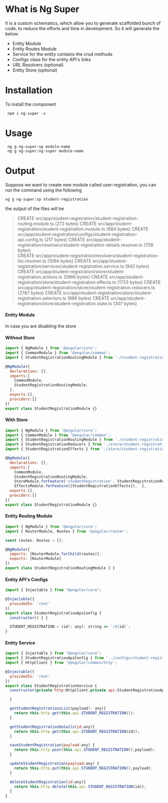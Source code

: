 # What is Ng Super
It is a custom schematics, which allow you to generate scaffolded bunch of code, to reduce the efforts and time in development.
So it will generate the below:

- Entity Module
- Entity Routes Module
- Service for the entity contains the crud methods
- Configs class for the entity API's links
- URL Resolvers (optional)
- Entity Store (optional)


# Installation
To install the component
```
 npm i ng-super -s
 ```
 
 # Usage
```
 ng g ng-super:sp module-name
 ng g ng-super:ng-super module-name
```

# Output
Suppose we want to create new module called user-registration, you can run the command using the following
```
ng g ng-super:sp student-registration
```
the output of the files will be
>CREATE src/app/student-registration/student-registration-routing.module.ts (272 bytes)
CREATE src/app/student-registration/student-registration.module.ts (684 bytes)
CREATE src/app/student-registration/configs/student-registration-api.config.ts (217 bytes)
CREATE src/app/student-registration/resolvers/student-registration-details.resolver.ts (1118 bytes)      
CREATE src/app/student-registration/resolvers/student-registration-list.resolver.ts (1094 bytes)
CREATE src/app/student-registration/services/student-registration.service.ts (942 bytes)
CREATE src/app/student-registration/store/student-registration.actions.ts (5966 bytes)
CREATE src/app/student-registration/store/student-registration.effects.ts (1733 bytes)
CREATE src/app/student-registration/store/student-registration.reducers.ts (2787 bytes)
CREATE src/app/student-registration/store/student-registration.selectors.ts (989 bytes)
CREATE src/app/student-registration/store/student-registration.state.ts (307 bytes)

#### Entity Module
In case you are disabling the store

#### Without Store

```javascript
import { NgModule } from '@angular/core';
import { CommonModule } from '@angular/common';
import { StudentRegistrationRoutingModule } from './student-registration-routing.module';

@NgModule({
  declarations: [],
  imports:[
    CommonModule,
    StudentRegistrationRoutingModule,
  ],
  exports:[],
  providers:[]
})
export class StudentRegistrationModule {}
```
#### With Store

```javascript
import { NgModule } from '@angular/core';
import { CommonModule } from '@angular/common';
import { StudentRegistrationRoutingModule } from './student-registration-routing.module';
import { StudentRegistrationReducers } from './store/student-registration.reducers';
import { StudentRegistrationEffects } from './store/student-registration.effects';

@NgModule({
  declarations: [],
  imports:[
    CommonModule,
    StudentRegistrationRoutingModule,
    StoreModule.forFeature('studentRegistration', StudentRegistrationReducers),
    EffectsModule.forFeature([StudentRegistrationEffects]),  ],
  exports:[],
  providers:[]
})
export class StudentRegistrationModule {}
```
#### Entity Routing Module
```javascript
import { NgModule } from '@angular/core';
import { RouterModule, Routes } from '@angular/router';

const routes: Routes = [];

@NgModule({
  imports: [RouterModule.forChild(routes)],
  exports: [RouterModule]
})
export class StudentRegistrationRoutingModule { }
```
#### Entity API's Configs
```javascript
import { Injectable } from "@angular/core";

@Injectable({
  providedIn: 'root'
})
export class StudentRegistrationApiConfig {
  constructor() { }

  STUDENT_REGISTRATION = (id?: any): string => `/${id}`;
}
```
#### Entity Service
```javascript
import { Injectable } from "@angular/core";
import { StudentRegistrationApiConfig } from '../configs/student-registration-api.config';
import { HttpClient } from '@angular/common/http';

@Injectable({
  providedIn: 'root'
})
export class StudentRegistrationService {
  constructor(private http:HttpClient,private api:StudentRegistrationApiConfig) {

  }

  getStudentRegistrationsList(payload?: any){
    return this.http.get(this.api.STUDENT_REGISTRATION());
  }

  getStudentRegistrationDetails(id:any){
    return this.http.get(this.api.STUDENT_REGISTRATION(id));
  }

  saveStudentRegistration(payload:any) {
    return this.http.post(this.api.STUDENT_REGISTRATION(),payload);
  }

  updateStudentRegistration(payload:any) {
    return this.http.put(this.api.STUDENT_REGISTRATION(),payload);
  }

  deleteStudentRegistration(id:any){
    return this.http.delete(this.api.STUDENT_REGISTRATION(id));
  }
}
```
